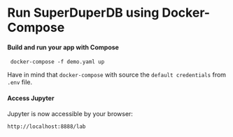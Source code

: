 # Run SuperDuperDB using Docker-Compose

#### Build and run your app with Compose
```shell
 docker-compose -f demo.yaml up 
```

Have in mind that `docker-compose` with source the `default credentials` from `.env` file.

#### Access Jupyter
Jupyter is now accessible by your browser:

```shell
http://localhost:8888/lab
```